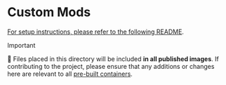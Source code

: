 # Custom Mods

[For setup instructions, please refer to the following README](../../mods/README.md).

> [!IMPORTANT]
> 🔧 Files placed in this directory will be included **in all published images**.
> If contributing to the project, please ensure that any additions or changes here are relevant to all [pre-built containers](../../README.md).
